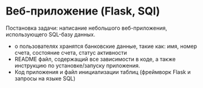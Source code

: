 # Веб-приложение (Flask, SQl)

Постановка задачи: написание небольшого веб-приложения, использующего SQL-базу данных.

- о пользователях хранятся банковские данные, такие как: имя, номер счета, состояние счета, статус активности
- README файл, содержащий все зависимости в коде, а также инструкцию по установке/запуску приложения.
- Код приложения и файл инициализации таблиц (фреймворк Flask и запросы на языке SQL)
